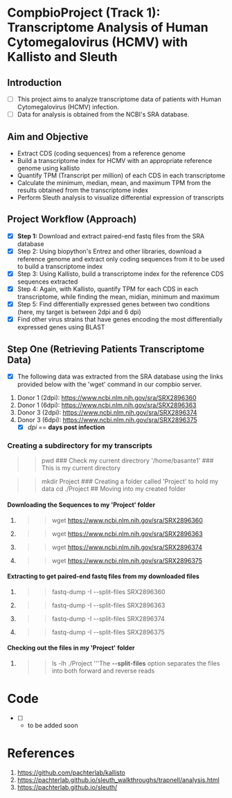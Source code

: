 # CompbioProject (Track 1): Transcriptome Analysis of Human Cytomegalovirus (HCMV) with Kallisto and Sleuth

## Introduction

- [ ] This project aims to analyze transcriptome data of patients with Human Cytomegalovirus (HCMV) infection.
- [ ] Data for analysis is obtained from the NCBI's SRA database.

## Aim and Objective
- Extract CDS (coding sequences) from a reference genome
- Build a transcriptome index for HCMV with an appropriate reference genome using kallisto
- Quantify TPM (Transcript per million) of each CDS in each transcriptome
- Calculate the minimum, median, mean, and maximum TPM from the results obtained from the transcriptome index
- Perform Sleuth analysis to visualize differential expression of transcripts

## Project Workflow (Approach)

- [x] **Step 1:** Download and extract paired-end fastq files from the SRA database
- [x] Step 2: Using biopython's Entrez and other libraries, download a reference genome and extract only coding sequences from it to be used to build a transcriptome index
- [x] Step 3: Using Kallisto, build a transcriptome index for the reference CDS sequences extracted
- [x] Step 4: Again, with Kallisto, quantify TPM for each CDS in each transcriptome, while finding the mean, midian, minimum and maximum
- [x] Step 5: Find differentially expressed genes between two conditions (here, my target is between 2dpi and 6 dpi)
- [x] Find other virus strains that have genes encoding the most differentially expressed genes using BLAST

## Step One (Retrieving Patients Transcriptome Data)


- [X] The following data was extracted from the SRA database using the links provided below with the 'wget' command in our compbio server.
1. Donor 1 (2dpi): https://www.ncbi.nlm.nih.gov/sra/SRX2896360
2. Donor 1 (6dpi): https://www.ncbi.nlm.nih.gov/sra/SRX2896363 
3. Donor 3 (2dpi): https://www.ncbi.nlm.nih.gov/sra/SRX2896374 
4. Donor 3 (6dpi): https://www.ncbi.nlm.nih.gov/sra/SRX2896375
      - [x] *dpi* == **days post infection**
   
### Creating a subdirectory for my transcripts

>> pwd ### Check my current directrory
'/home/basante1' ### This is my current directory

>> mkdir Project ### Creating a folder called 'Project' to hold my data
>> cd ./Project ## Moving into my created folder 

#### Downloading the Sequences to my 'Project' folder
1. >> wget https://www.ncbi.nlm.nih.gov/sra/SRX2896360
2. >> wget https://www.ncbi.nlm.nih.gov/sra/SRX2896363
3. >> wget https://www.ncbi.nlm.nih.gov/sra/SRX2896374
4. >> wget https://www.ncbi.nlm.nih.gov/sra/SRX2896375

#### Extracting to get paired-end fastq files from my downloaded files
1. >> fastq-dump -I --split-files SRX2896360
2. >> fastq-dump -I --split-files SRX2896363
3. >> fastq-dump -I --split-files SRX2896374
4. >> fastq-dump -I --split-files SRX2896375

#### Checking out the files in my 'Project' folder
1. >> ls -lh ./Project
'''The **--split-files** option separates the files into both forward and reverse reads
 
# Code
- [ ] - to be added soon


# References
1. https://github.com/pachterlab/kallisto
2. https://pachterlab.github.io/sleuth_walkthroughs/trapnell/analysis.html
3. https://pachterlab.github.io/sleuth/

